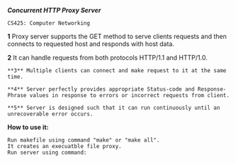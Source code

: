 ***Concurrent HTTP Proxy Server***

    CS425: Computer Networking 

   **1**  Proxy server supports the GET method to serve clients requests and then connects to requested host and responds with host data.

   **2**  It can handle requests from both protocols HTTP/1.1 and HTTP/1.0.

    **3** Multiple clients can connect and make request to it at the same time.

    **4** Server perfectly provides appropriate Status-code and Response-Phrase values in response to errors or incorrect requests from client.

    **5** Server is designed such that it can run continuously until an unrecoverable error occurs.



**How to use it:**

    Run makefile using command "make" or "make all".
    It creates an execuatble file proxy.
    Run server using command:

